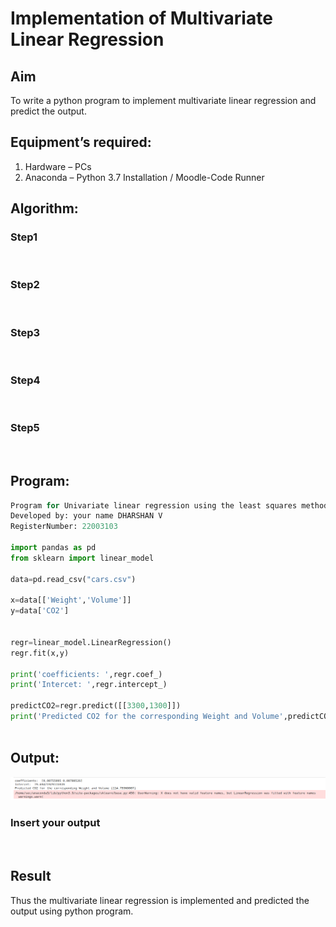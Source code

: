 # Implementation of Multivariate Linear Regression
## Aim
To write a python program to implement multivariate linear regression and predict the output.
## Equipment’s required:
1.	Hardware – PCs
2.	Anaconda – Python 3.7 Installation / Moodle-Code Runner
## Algorithm:
### Step1
<br>

### Step2
<br>

### Step3
<br>

### Step4
<br>

### Step5
<br>

## Program:
```python
Program for Univariate linear regression using the least squares method.
Developed by: your name DHARSHAN V
RegisterNumber: 22003103

import pandas as pd
from sklearn import linear_model

data=pd.read_csv("cars.csv")

x=data[['Weight','Volume']]
y=data['CO2']


regr=linear_model.LinearRegression()
regr.fit(x,y)

print('coefficients: ',regr.coef_)
print('Intercet: ',regr.intercept_)

predictCO2=regr.predict([[3300,1300]])
print('Predicted CO2 for the corresponding Weight and Volume',predictCO2)



```
## Output:
![output](/LinearRegression.png)

### Insert your output

<br>

## Result
Thus the multivariate linear regression is implemented and predicted the output using python program.
